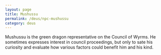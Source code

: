```yaml
---
layout: page
title: Mushussu
permalink: /deus/npc-mushussu
category: deus
---
```

Mushussu is the green dragon representative on the Council of Wyrms. He sometimes expresses interest in council proceedings, but only to sate his curiosity and evaluate how various factors could benefit him and his kind.
